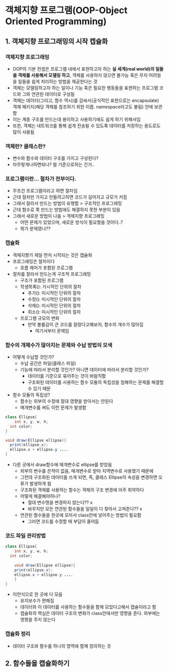 # 객체지향 프로그램(OOP-Object Oriented Programming)

## 1. 객체지향 프로그래밍의 시작 캡슐화

### 객체지향 프로그래밍

- OOP의 기본 컨셉은 프로그램 내에서 표현하고자 하는 <b>실 세계(real world)의 일들을 객체를 사용해서 모델링 하고</b>,  객체를 사용하지 않으면 불가능 혹은 무지 어려웠을 일들을 쉽게 처리하는 방법을 제공한다는 것
- 객체는 모델링하고자 하는 일이나 기능 혹은 필요한 행동들을 표현하는 프로그램 코드와 그와 연관된 데이터로 구성됨
- 객체는 데이터(그리고, 함수 역시)를 감싸서(공식적인 표현으로는 encapsulate) 객체 패키지(해당 객체를 참조하기 위한 이름. namespace라고도 불림) 안에 보관함
- 이는 계층 구조를 만드는데 용이하고 사용하기에도 쉽게 하기 위해서임
- 또한, 객체는 네트워크를 통해 쉽게 전송될 수 있도록 데이터를 저장하는 용도로도 많이 사용됨

### 객체란? 클래스란?

- 변수와 함수와 데이터 구조를 가지고 구성된다?
- 아무렇게나하면되나? 멀 기준으로하는 건가..

### 프로그램이란... 절차가 전부이다.

- 무조건 프로그램이라고 하면 절차임
- 근데 절차만 가지고 만들려고하면 코드가 길어지고 규모가 커짐
- 그래서 잘라서 만드는 방법이 유행함 > 구조적인 프로그래밍
- 근데 함수로 쭉 만드는 방법에도 해결하지 못한 부분이 있음
- 그래서 새로운 방법이 나옴 > 객체지향 프로그래밍
  - 어떤 문제가 있었으며, 새로운 방식이 필요했을 것이다..?
  - 뭐가 문제였나??

### 캡슐화

- 객체지향가 제일 먼저 시작되는 것은 캡슐화
- 프로그래밍은 절차이다
  - 흐름 제어가 포함된 프로그램
- 절차를 잘라서 만드는게 구조적 프로그래밍
  - 구조가 포함된 프로그램
  - 학생목록(): 거시적인 단위의 절차
    - 추가(): 미시적인 단위의 절차
    - 수정(): 미시적인 단위의 절차
    - 삭제(): 미시적인 단위의 절차
    - 취소(): 미시적인 단위의 절차
  - 프로그램 규모의 변화
    - 만약 볼륨감이 큰 코드를 잘랐다고해보자, 함수의 개수가 많아짐
      - 여기서부터 문제임

### 함수의 개체수가 많아지는 문제와 수납 방법의 모색

- 어떻게 수납할 것인가?
  - 수납 공간은 파일(클래스 파일)
  - 기능에 따라서 분리할 것인가? 아니면 데이터에 따라서 분리할 것인가?
    - 데이터를 기준으로 묶어주는 것이 바람직함 
    - 구조화된 데이터를 사용하는 함수 모듈의 독립성을 침해하는 문제를 해결할 수 있기 때문
- 함수 모듈의 독립성?
  - 함수는 외부의 수정에 절대 영향을 받아서는 안된다
  - 매개변수를 써도 이런 문제가 발생함

```java
class Ellipse{
	int x, y, w, h;
  int color;
}
```

```java
void draw(Ellipse ellipse){
  print(ellipse.x);
  ellipse.x + ellipse.y ....
}
```

- 다른 곳에서 draw함수에 매개변수로 ellipse를 받았음
  - 외부의 변수를 쓴적이 없음, 매개변수로 받아 지역변수로 사용했기 때문에
  - 그런데 구조화된 데이터를 쓰게 되면, 즉, 클래스 Ellipse의 속성을 변경하면 오류가 발생하게 됨
  - 구조화된 객체를 사용하는 함수는 객체의 구조 변경에 아주 취약하다
  - 어떻게 해결해야하나?
    - 절대 변수명을 변경하지 않는다?? x
    - 바꾸지만 모든 연관된 함수들을 일일이 다 찾아서 고쳐준다?? x
  - 연관된 함수들을 한곳에 모아서 class안에 넣어주는 방법이 필요함
    - 그러면 코드를 수정할 때 부담이 줄어듬

### 코드 파일 관리방법

```java
class Ellipse{
	int x, y, w, h;
  int color;
	
	void draw(Ellipse ellipse){
    print(ellipse.x);
    ellipse.x + ellipse.y ....
	}
}
```

- 이런식으로 한 곳에 다 모음
  - 유지보수가 편해짐
  - 데이터와 이 데이터를 사용하는 함수들을 함께 모았다고해서 캡슐이라고 함
  - 캡슐화의 핵심은 데이터 구조의 변화가 class안에서만 영향을 준다. 외부에는 영향을 주지 않는다

### 캡슐화 정리

- 데이터 구조와 함수를 하나의 영역에 함께 정의하는 것



## 2. 함수들을 캡슐화하기



